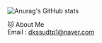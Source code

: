 ![Anurag's GitHub stats](https://github-readme-stats.vercel.app/api?username=kil6176&show_icons=true&theme=radical)


🐱 About Me   
Email : dkssudtp1@naver.com
